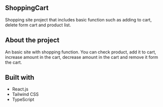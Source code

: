 ## ShoppingCart

Shopping site project that includes basic function such as adding to cart, delete form cart and product list.

## About the project

An basic site with shopping function. You can check product, add it to cart, increase amount in the cart, decrease amount in the cart and remove it form the cart.

## Built with

- React.js
- Tailwind CSS
- TypeScript
